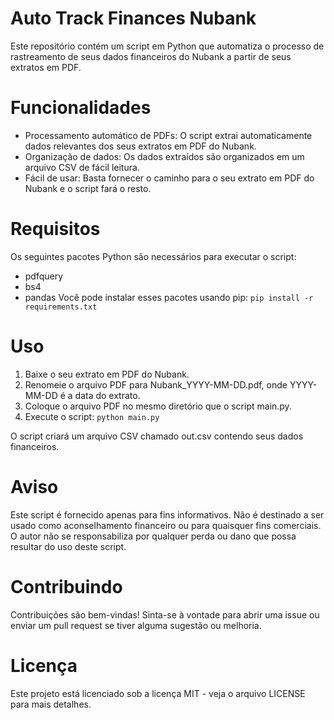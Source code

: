# Auto Track Finances Nubank
Este repositório contém um script em Python que automatiza o processo de rastreamento de seus dados financeiros do Nubank a partir de seus extratos em PDF.

# Funcionalidades
  - Processamento automático de PDFs: O script extrai automaticamente dados relevantes dos seus extratos em PDF do Nubank.
  - Organização de dados: Os dados extraídos são organizados em um arquivo CSV de fácil leitura.
  - Fácil de usar: Basta fornecer o caminho para o seu extrato em PDF do Nubank e o script fará o resto.

# Requisitos
Os seguintes pacotes Python são necessários para executar o script:
  - pdfquery
  - bs4
  - pandas
Você pode instalar esses pacotes usando pip:
`pip install -r requirements.txt`
# Uso
  1. Baixe o seu extrato em PDF do Nubank.
  2. Renomeie o arquivo PDF para Nubank_YYYY-MM-DD.pdf, onde YYYY-MM-DD é a data do extrato.
  3. Coloque o arquivo PDF no mesmo diretório que o script main.py.
  4. Execute o script:
    `python main.py`

O script criará um arquivo CSV chamado out.csv contendo seus dados financeiros.

# Aviso
Este script é fornecido apenas para fins informativos. Não é destinado a ser usado como aconselhamento financeiro ou para quaisquer fins comerciais. O autor não se responsabiliza por qualquer perda ou dano que possa resultar do uso deste script.

# Contribuindo
Contribuições são bem-vindas! Sinta-se à vontade para abrir uma issue ou enviar um pull request se tiver alguma sugestão ou melhoria.

# Licença
Este projeto está licenciado sob a licença MIT - veja o arquivo LICENSE para mais detalhes.






